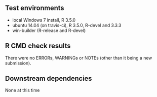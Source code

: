 ## Test environments
* local Windows 7 install, R 3.5.0
* ubuntu 14.04 (on travis-ci), R 3.5.0, R-devel and 3.3.3
* win-builder (R-release and R-devel)

## R CMD check results
There were no ERRORs, WARNINGs or NOTEs (other than it being a new submission).

## Downstream dependencies
None at this time
